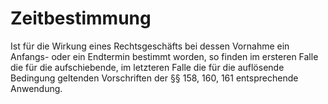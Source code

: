# Zeitbestimmung

Ist für die Wirkung eines Rechtsgeschäfts bei dessen Vornahme ein Anfangs- oder ein Endtermin bestimmt worden, so finden im ersteren Falle die für die aufschiebende, im letzteren Falle die für die auflösende Bedingung geltenden Vorschriften der §§ 158, 160, 161 entsprechende Anwendung.